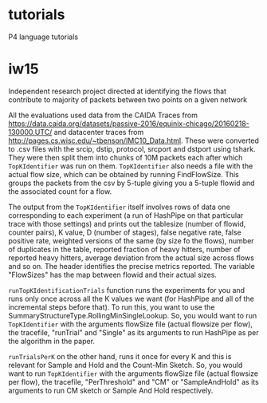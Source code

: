 # tutorials
P4 language tutorials

# iw15

Independent research project directed at identifying the flows that contribute to majority of packets between two points on a given network

All the evaluations used data from the CAIDA Traces from  https://data.caida.org/datasets/passive-2016/equinix-chicago/20160218-130000.UTC/ and datacenter traces from http://pages.cs.wisc.edu/~tbenson/IMC10_Data.html. These were converted to .csv files with the srcip, dstip, protocol, srcport and dstport using tshark. They were then split them into chunks of 10M packets each after which `TopKIdentifier` was run on them. `TopKIdentifier` also needs a file with the actual flow size, which can be obtained by running FindFlowSize. This groups the packets from the csv by 5-tuple giving you a 5-tuple flowid and the associated count for a flow.

The output from the `TopKIdentifier` itself involves rows of data one corresponding to each experiment (a run of HashPipe on that particular trace with those settings) and prints out the tablesize (number of flowid, counter pairs), K value, D (number of stages), false negative rate, false positive rate, weighted versions of the same (by size fo the flows), number of duplicates in the table, reported fraction of heavy hitters, number of reported heavy hitters, average deviation from the actual size across flows and so on. The header identifies the precise metrics reported. The variable "FlowSizes" has the map between flowid and their actual sizes.

`runTopKIdentificationTrials` function runs the experiments for you and runs only once across all the K values we want (for HashPipe and all of the incremental steps before that). To run this, you want to use the SummaryStructureType.RollingMinSingleLookup. So, you would want to run `TopKIdentifier` with the arguments flowSize file (actual flowsize per flow), the tracefile, "runTrial" and "Single" as its arguments to run HashPipe as per the algorithm in the paper. 

`runTrialsPerK` on the other hand, runs it once for every K and this is relevant for Sample and Hold and the Count-Min Sketch. So, you would want to run `TopKIdentifier` with the arguments flowSize file (actual flowsize per flow), the tracefile, "PerThreshold" and "CM" or "SampleAndHold" as its arguments to run CM sketch or Sample And Hold respectively.
